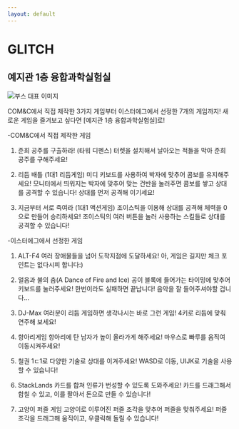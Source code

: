 ```yaml
---
layout: default
---
```



# GLITCH
## 예지관 1층 융합과학실험실

![부스 대표 이미지](/image/GLITCH.jpg)

COM&C에서 직접 제작한 3가지 게임부터 이스터에그에서 선정한 7개의 게임까지!
새로운 게임을 즐겨보고 싶다면 [예지관 1층 융합과학실험실]로!

-COM&C에서 직접 제작한 게임
1. 준희 공주를 구출하라! (타워 디펜스)
   터렛을 설치해서 날아오는 적들을 막아 준희 공주를 구해주세요!

2. 리듬 배틀 (1대1 리듬게임)
   미디 키보드를 사용하여 박자에 맞추어 콤보를 유지해주세요!
   모니터에서 띄워지는 박자에 맞추어 맞는 건반을 눌러주면 콤보를 쌓고 상대를 공격할 수 있습니다!
   상대를 먼저 공격해 이기세요!

3. 지금부터 서로 죽여라 (1대1 액션게임)
   조이스틱을 이용해 상대를 공격해 체력을 0으로 만들어 승리하세요!
   조이스틱의 여러 버튼을 눌러 사용하는 스킬들로 상대를 공격할 수 있습니다!

-이스터에그에서 선정한 게임
1. ALT-F4
   여러 장애물들을 넘어 도착지점에 도달하세요!
   아, 게임은 길지만 체크 포인트는 없다시피 합니다:)

2. 얼음과 불의 춤(A Dance of Fire and Ice)
   공이 블록에 들어가는 타이밍에 맞추어 키보드를 눌러주세요!
   한번이라도 실패하면 끝납니다!
   음악을 잘 들어주셔야할 겁니다...

3. DJ-Max
   여러분이 리듬 게임하면 생각나시는 바로 그런 게임!
   4키로 리듬에 맞춰 연주해 보세요!

4. 항아리게임
   항아리에 탄 남자가 높이 올라가게 해주세요!
   마우스로 빠루를 움직여 이동시켜주세요!

5. 철권
   1ㄷ1로 다양한 기술로 상대를 이겨주세요!
   WASD로 이동, UIJK로 기술을 사용할 수 있습니다!

6. StackLands
   카드를 합쳐 인류가 번성할 수 있도록 도와주세요!
   카드를 드래그해서 합칠 수 있고, 이를 팔아서 돈으로 만들 수 있습니다!

7. 고양이 퍼즐 게임
   고양이로 이루어진 퍼즐 조각을 맞추어 퍼즐을 맞춰주세요!
   퍼즐 조각을 드래그해 움직이고, 우클릭해 돌릴 수 있습니다!
